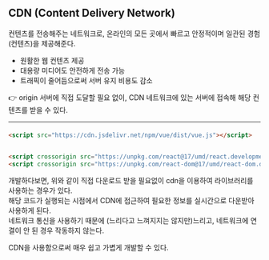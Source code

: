 
## CDN (Content Delivery Network)
컨텐츠를 전송해주는 네트워크로, 온라인의 모든 곳에서 빠르고 안정적이며 일관된 경험(컨텐츠)을 제공해준다.  

- 원활한 웹 컨텐츠 제공
- 대용량 미디어도 안전하게 전송 가능  
- 트래픽이 줄어듬으로써 서버 유지 비용도 감소

👉 origin 서버에 직접 도달할 필요 없이, CDN 네트워크에 있는 서버에 접속해 해당 컨텐츠를 받을 수 있다.  
 


---

#### 

``` html
<script src="https://cdn.jsdelivr.net/npm/vue/dist/vue.js"></script>


<script crossorigin src="https://unpkg.com/react@17/umd/react.development.js"></script>
<script crossorigin src="https://unpkg.com/react-dom@17/umd/react-dom.development.js"></script>
```
개발하다보면, 위와 같이 직접 다운로드 받을 필요없이 cdn을 이용하여 라이브러리를 사용하는 경우가 있다.  
해당 코드가 실행되는 시점에서 CDN에 접근하여 필요한 정보를 실시간으로 다운받아 사용하게 된다.  
네트워크 통신을 사용하기 때문에 (느리다고 느껴지지는 않지만)느리고, 네트워크에 연결이 안 된 경우 작동하지 않는다.  

CDN을 사용함으로써 매우 쉽고 가볍게 개발할 수 있다. 

